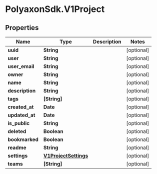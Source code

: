 # PolyaxonSdk.V1Project

## Properties
Name | Type | Description | Notes
------------ | ------------- | ------------- | -------------
**uuid** | **String** |  | [optional] 
**user** | **String** |  | [optional] 
**user_email** | **String** |  | [optional] 
**owner** | **String** |  | [optional] 
**name** | **String** |  | [optional] 
**description** | **String** |  | [optional] 
**tags** | **[String]** |  | [optional] 
**created_at** | **Date** |  | [optional] 
**updated_at** | **Date** |  | [optional] 
**is_public** | **String** |  | [optional] 
**deleted** | **Boolean** |  | [optional] 
**bookmarked** | **Boolean** |  | [optional] 
**readme** | **String** |  | [optional] 
**settings** | [**V1ProjectSettings**](V1ProjectSettings.md) |  | [optional] 
**teams** | **[String]** |  | [optional] 


